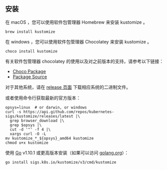[release 页面]: https://github.com/kubernetes-sigs/kustomize/releases
[Go]: https://golang.org
[golang.org]: https://golang.org

## 安装

在 macOS ，您可以使用软件包管理器 Homebrew 来安装 kustomize 。

    brew install kustomize

在 windows ，您可以使用软件包管理器 Chocolatey 来安装 kustomize 。

    choco install kustomize

有关软件包管理器 chocolatey 的使用以及对之前版本的支持，请参考以下链接：
- [Choco Package](https://chocolatey.org/packages/kustomize)
- [Package Source](https://github.com/kenmaglio/choco-kustomize)

对于其他系统，请在 [release 页面] 下载相应系统的二进制文件。

或者使用命令行获取最新的官方版本：

```
opsys=linux  # or darwin, or windows
curl -s https://api.github.com/repos/kubernetes-sigs/kustomize/releases/latest |\
  grep browser_download |\
  grep $opsys |\
  cut -d '"' -f 4 |\
  xargs curl -O -L
mv kustomize_*_${opsys}_amd64 kustomize
chmod u+x kustomize
```

使用 [Go] v1.10.1 或更高版本安装（如果可以访问 [golang.org]）：

<!-- @installkustomize @testAgainstLatestRelease -->
```
go install sigs.k8s.io/kustomize/v3/cmd/kustomize
```
